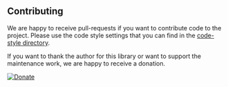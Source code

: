 ## Contributing ##

We are happy to receive pull-requests if you want to contribute code to the project.
Please use the code style settings that you can find in the [code-style directory](code-style/).

If you want to thank the author for this library or want to support the maintenance work,
we are happy to receive a donation.

[![Donate](https://img.shields.io/badge/Donate-PayPal-green.svg)](https://www.paypal.me/BenediktWaldvogel)
